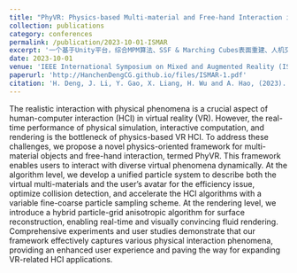 ```yaml
---
title: "PhyVR: Physics-based Multi-material and Free-hand Interaction in VR"
collection: publications
category: conferences
permalink: /publication/2023-10-01-ISMAR
excerpt: '一个基于Unity平台，综合MPM算法、SSF & Marching Cubes表面重建、人机交互的系统工作'
date: 2023-10-01
venue: 'IEEE International Symposium on Mixed and Augmented Reality (ISMAR)'
paperurl: 'http://HanchenDengCG.github.io/files/ISMAR-1.pdf'
citation: 'H. Deng, J. Li, Y. Gao, X. Liang, H. Wu and A. Hao, (2023). &quot;PhyVR: Physics-based Multi-material and Free-hand Interaction in VR.&quot; <i>IEEE International Symposium on Mixed and Augmented Reality (ISMAR)</i>.'
---
```


The realistic interaction with physical phenomena is a crucial aspect of human-computer interaction (HCI) in virtual reality (VR). However, the real-time performance of physical simulation, interactive computation, and rendering is the bottleneck of physics-based VR HCI. To address these challenges, we propose a novel physics-oriented framework for multi-material objects and free-hand interaction, termed PhyVR. This framework enables users to interact with diverse virtual phenomena dynamically. At the algorithm level, we develop a unified particle system to describe both the virtual multi-materials and the user’s avatar for the efficiency issue, optimize collision detection, and accelerate the HCI algorithms with a variable fine-coarse particle sampling scheme. At the rendering level, we introduce a hybrid particle-grid anisotropic algorithm for surface reconstruction, enabling real-time and visually convincing fluid rendering. Comprehensive experiments and user studies demonstrate that our framework effectively captures various physical interaction phenomena, providing an enhanced user experience and paving the way for expanding VR-related HCI applications.
